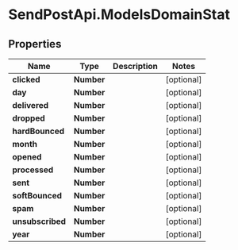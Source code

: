 # SendPostApi.ModelsDomainStat

## Properties
Name | Type | Description | Notes
------------ | ------------- | ------------- | -------------
**clicked** | **Number** |  | [optional] 
**day** | **Number** |  | [optional] 
**delivered** | **Number** |  | [optional] 
**dropped** | **Number** |  | [optional] 
**hardBounced** | **Number** |  | [optional] 
**month** | **Number** |  | [optional] 
**opened** | **Number** |  | [optional] 
**processed** | **Number** |  | [optional] 
**sent** | **Number** |  | [optional] 
**softBounced** | **Number** |  | [optional] 
**spam** | **Number** |  | [optional] 
**unsubscribed** | **Number** |  | [optional] 
**year** | **Number** |  | [optional] 


